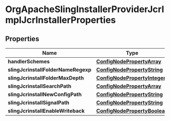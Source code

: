 

# OrgApacheSlingInstallerProviderJcrImplJcrInstallerProperties

## Properties

Name | Type | Description | Notes
------------ | ------------- | ------------- | -------------
**handlerSchemes** | [**ConfigNodePropertyArray**](ConfigNodePropertyArray.md) |  |  [optional]
**slingJcrinstallFolderNameRegexp** | [**ConfigNodePropertyString**](ConfigNodePropertyString.md) |  |  [optional]
**slingJcrinstallFolderMaxDepth** | [**ConfigNodePropertyInteger**](ConfigNodePropertyInteger.md) |  |  [optional]
**slingJcrinstallSearchPath** | [**ConfigNodePropertyArray**](ConfigNodePropertyArray.md) |  |  [optional]
**slingJcrinstallNewConfigPath** | [**ConfigNodePropertyString**](ConfigNodePropertyString.md) |  |  [optional]
**slingJcrinstallSignalPath** | [**ConfigNodePropertyString**](ConfigNodePropertyString.md) |  |  [optional]
**slingJcrinstallEnableWriteback** | [**ConfigNodePropertyBoolean**](ConfigNodePropertyBoolean.md) |  |  [optional]



